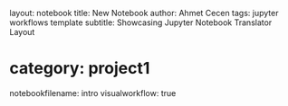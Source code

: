 layout:     notebook
title:      New Notebook
author:     Ahmet Cecen
tags: 		jupyter workflows template
subtitle:   Showcasing Jupyter Notebook Translator Layout
# category:  project1

notebookfilename: intro
visualworkflow: true